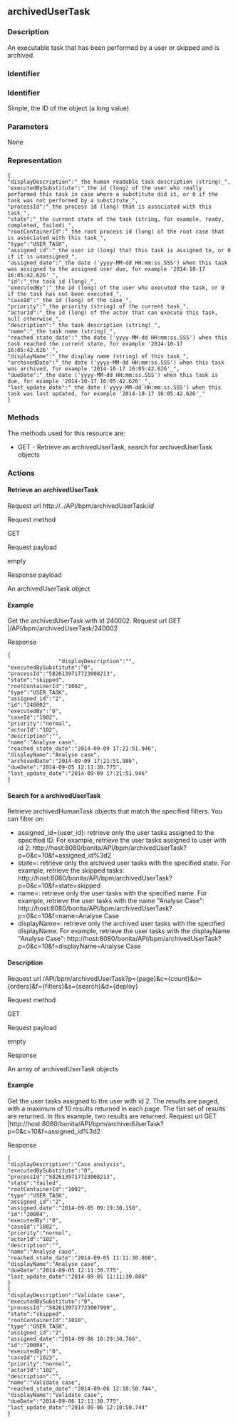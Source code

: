 ## archivedUserTask

### Description

An executable task that has been performed by a user or skipped and is archived.

### Identifier

### Identifier

Simple, the ID of the object (a long value)

### Parameters

None

### Representation

    {
    "displayDescription":"_the human readable task description (string)_", 
    "executedBySubstitute":"_the id (long) of the user who really performed this task in case where a substitute did it, or 0 if the task was not performed by a substitute_", 
    "processId":"_the process id (long) that is associated with this task_", 
    "state":"_the current state of the task (string, for example, ready, completed, failed)_", 
    "rootContainerId":"_the root process id (long) of the root case that is associated with this task_", 
    "type":"USER_TASK", 
    "assigned_id":"_the user id (long) that this task is assigned to, or 0 if it is unassigned_", 
    "assigned_date":"_the date ('yyyy-MM-dd HH:mm:ss.SSS') when this task was assigned to the assigned user due, for example '2014-10-17 16:05:42.626'_", 
    "id":"_the task id (long)_", 
    "executedBy":"_the id (long) of the user who executed the task, or 0 if the task has not been executed_", 
    "caseId":"_the id (long) of the case_", 
    "priority":"_the priority (string) of the current task_", 
    "actorId":"_the id (long) of the actor that can execute this task, null otherwise_", 
    "description":"_the task description (string)_", 
    "name":"_the task name (string)_", 
    "reached_state_date":"_the date ('yyyy-MM-dd HH:mm:ss.SSS') when this task reached the current state, for example '2014-10-17 16:05:42.626'_", 
    "displayName":"_the display name (string) of this task_", 
    "archivedDate":"_the date ('yyyy-MM-dd HH:mm:ss.SSS') when this task was archived, for example '2014-10-17 16:05:42.626'_", 
    "dueDate":"_the date ('yyyy-MM-dd HH:mm:ss.SSS') when this task is due, for example '2014-10-17 16:05:42.626'_", 
    "last_update_date":"_the date ('yyyy-MM-dd HH:mm:ss.SSS') when this task was last updated, for example '2014-10-17 16:05:42.626'_"
    } 

### Methods

The methods used for this resource are:

* GET - Retrieve an archivedUserTask, search for archivedUserTask objects

### Actions

#### Retrieve an archivedUserTask
Request url
http://../API/bpm/archivedUserTask/_id_

Request method

GET

Request payload

empty

Response payload 

An archivedUserTask object

#### Example

Get the archivedUserTask with id 240002\.
Request url
GET |/API/bpm/archivedUserTask/240002

Response

    {
    				"displayDescription":"",
    "executedBySubstitute":"0",
    "processId":"5826139717723008213",
    "state":"skipped",
    "rootContainerId":"1002",
    "type":"USER_TASK",
    "assigned_id":"2",
    "id":"240002",
    "executedBy":"0",
    "caseId":"1002",
    "priority":"normal",
    "actorId":"102",
    "description":"",
    "name":"Analyse case",
    "reached_state_date":"2014-09-09 17:21:51.946",
    "displayName":"Analyse case",
    "archivedDate":"2014-09-09 17:21:51.986",
    "dueDate":"2014-09-05 12:11:30.775",
    "last_update_date":"2014-09-09 17:21:51.946"
    }

#### Search for a archivedUserTask

Retrieve archivedHumanTask objects that match the specified filters. You can filter on:

* assigned\_id={user\_id}: retrieve only the user tasks assigned to the specified ID. For example, retrieve the user tasks assigned to user with id 2: http://host:8080/bonita/API/bpm/archivedUserTask?p=0&c=10&f=assigned\_id%3d2
* state=: retrieve only the archived user tasks with the specified state. For example, retrieve the skipped tasks: http://host:8080/bonita/API/bpm/archivedUserTask?p=0&c=10&f=state=skipped
* name=: retrieve only the user tasks with the specified name. For example, retrieve the user tasks with the name "Analyse Case": http://host:8080/bonita/API/bpm/archivedUserTask?p=0&c=10&f=name=Analyse Case
* displayName=: retrieve only the archived user tasks with the specified displayName. For example, retrieve the user tasks with the displayName "Analyse Case": http://host:8080/bonita/API/bpm/archivedUserTask?p=0&c=10&f=displayName=Analyse Case

#### Description
Request url
/API/bpm/archivedUserTask?p={page}&c={count}&o={orders}&f={filters}&s={search}&d={deploy}

Request method

GET

Request payload

empty

Response

An array of archivedUserTask objects

#### Example

Get the user tasks assigned to the user with id 2\. The results are paged, with a maximum of 10 results returned in each page. The fist set of results are returned. In this example, two results are returned.
Request url
GET |http://host:8080/bonita/API/bpm/archivedUserTask?p=0&c=10&f=assigned\_id%3d2

Response

    {
    "displayDescription":"Case analysis",
    "executedBySubstitute":"0",
    "processId":"5826139717723008213",
    "state":"failed",
    "rootContainerId":"1002",
    "type":"USER_TASK",
    "assigned_id":"2",
    "assigned_date":"2014-09-05 09:19:30.150",
    "id":"20004",
    "executedBy":"0",
    "caseId":"1002",
    "priority":"normal",
    "actorId":"102",
    "description":"",
    "name":"Analyse case",
    "reached_state_date":"2014-09-05 11:11:30.808",
    "displayName":"Analyse case",
    "dueDate":"2014-09-05 12:11:30.775",
    "last_update_date":"2014-09-05 11:11:30.808"
    }
    {
    "displayDescription":"Validate case",
    "executedBySubstitute":"0",
    "processId":"5826139717723007999",
    "state":"skipped",
    "rootContainerId":"1010",
    "type":"USER_TASK",
    "assigned_id":"2",
    "assigned_date":"2014-09-06 10:29:30.766",
    "id":"20004",
    "executedBy":"0",
    "caseId":"1023",
    "priority":"normal",
    "actorId":"102",
    "description":"",
    "name":"Validate case",
    "reached_state_date":"2014-09-06 12:10:50.744",
    "displayName":"Validate case",
    "dueDate":"2014-09-06 12:11:30.775",
    "last_update_date":"2014-09-06 12:10:50.744"
    }
